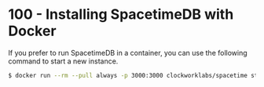 # 100 - Installing SpacetimeDB with Docker

If you prefer to run SpacetimeDB in a container, you can use the following command to start a new instance.

``` bash
$ docker run --rm --pull always -p 3000:3000 clockworklabs/spacetime start
```
